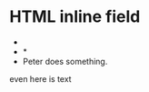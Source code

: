 # HTML inline field

* <span data-category="truth" />
* <span data-category="truth" /> * <span data-category="dare" />
* <span data-actor="0" data-replace="name">Peter</span> does something. <span data-category="dare" />

even here is text